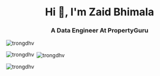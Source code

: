 <h1 align="center">Hi 👋, I'm Zaid Bhimala</h1>
<h3 align="center">A Data Engineer At PropertyGuru</h3>

<p align="left"> <img src="https://komarev.com/ghpvc/?username=trongdhv&label=Profile%20views&color=0e75b6&style=flat" alt="trongdhv" /> </p>

<p><img align="left" src="https://github-readme-stats.vercel.app/api/top-langs?username=trongdhv&show_icons=true&locale=en&layout=compact" alt="trongdhv" /></p>

<p>&nbsp;<img align="center" src="https://github-readme-stats.vercel.app/api?username=trongdhv&show_icons=true&locale=en" alt="trongdhv" /></p>

<p><img align="center" src="https://github-readme-streak-stats.herokuapp.com/?user=trongdhv&" alt="trongdhv" /></p>
